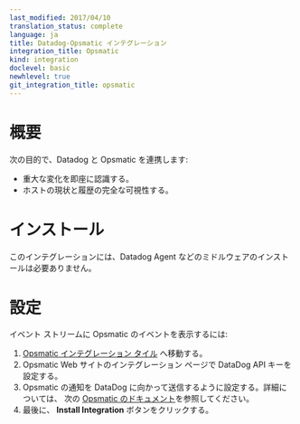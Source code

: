 ```yaml
---
last_modified: 2017/04/10
translation_status: complete
language: ja
title: Datadog-Opsmatic インテグレーション
integration_title: Opsmatic
kind: integration
doclevel: basic
newhlevel: true
git_integration_title: opsmatic
---
```


<!-- # Overview

Connect Opsmatic to Datadog to get:

* Instant awareness of any critical change
* Full visibility of the live state and history of all your hosts -->

# 概要

次の目的で、Datadog と Opsmatic を連携します:

* 重大な変化を即座に認識する。
* ホストの現状と履歴の完全な可視性する。


<!-- # Installation

To see Opsmatic events in your DataDog stream:

1.  Add your DataDog API key to your Opsmatic Integrations page.
2.  Configure your Opsmatic notifications to go to DataDog.

Check out the [docs on the Opsmatic website for more information](https://opsmatic.com/app/docs/datadog-integration). -->

# インストール

このインテグレーションには、Datadog Agent などのミドルウェアのインストールは必要ありません。


<!-- # Configuration

Click the **Install Integration** button on the Opsmatic Integration Tile. configuration steps are required for this integration.
 -->

# 設定

イベント ストリームに Opsmatic のイベントを表示するには:

1. [Opsmatic インテグレーション タイル][1] へ移動する。
2. Opsmatic Web サイトのインテグレーション ページで DataDog API キーを設定する。
3. Opsmatic の通知を DataDog に向かって送信するように設定する。詳細については、 次の [Opsmatic のドキュメント][2]を参照してください。
4. 最後に、 **Install Integration** ボタンをクリックする。


[1]: https://app.datadoghq.com/account/settings#integrations/opsmatic
[2]: https://opsmatic.com/app/docs/datadog-integration
